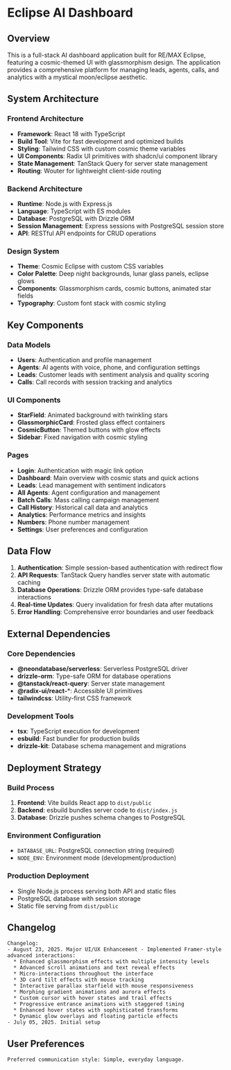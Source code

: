 # Eclipse AI Dashboard

## Overview

This is a full-stack AI dashboard application built for RE/MAX Eclipse, featuring a cosmic-themed UI with glassmorphism design. The application provides a comprehensive platform for managing leads, agents, calls, and analytics with a mystical moon/eclipse aesthetic.

## System Architecture

### Frontend Architecture
- **Framework**: React 18 with TypeScript
- **Build Tool**: Vite for fast development and optimized builds
- **Styling**: Tailwind CSS with custom cosmic theme variables
- **UI Components**: Radix UI primitives with shadcn/ui component library
- **State Management**: TanStack Query for server state management
- **Routing**: Wouter for lightweight client-side routing

### Backend Architecture
- **Runtime**: Node.js with Express.js
- **Language**: TypeScript with ES modules
- **Database**: PostgreSQL with Drizzle ORM
- **Session Management**: Express sessions with PostgreSQL session store
- **API**: RESTful API endpoints for CRUD operations

### Design System
- **Theme**: Cosmic Eclipse with custom CSS variables
- **Color Palette**: Deep night backgrounds, lunar glass panels, eclipse glows
- **Components**: Glassmorphism cards, cosmic buttons, animated star fields
- **Typography**: Custom font stack with cosmic styling

## Key Components

### Data Models
- **Users**: Authentication and profile management
- **Agents**: AI agents with voice, phone, and configuration settings
- **Leads**: Customer leads with sentiment analysis and quality scoring
- **Calls**: Call records with session tracking and analytics

### UI Components
- **StarField**: Animated background with twinkling stars
- **GlassmorphicCard**: Frosted glass effect containers
- **CosmicButton**: Themed buttons with glow effects
- **Sidebar**: Fixed navigation with cosmic styling

### Pages
- **Login**: Authentication with magic link option
- **Dashboard**: Main overview with cosmic stats and quick actions
- **Leads**: Lead management with sentiment indicators
- **All Agents**: Agent configuration and management
- **Batch Calls**: Mass calling campaign management
- **Call History**: Historical call data and analytics
- **Analytics**: Performance metrics and insights
- **Numbers**: Phone number management
- **Settings**: User preferences and configuration

## Data Flow

1. **Authentication**: Simple session-based authentication with redirect flow
2. **API Requests**: TanStack Query handles server state with automatic caching
3. **Database Operations**: Drizzle ORM provides type-safe database interactions
4. **Real-time Updates**: Query invalidation for fresh data after mutations
5. **Error Handling**: Comprehensive error boundaries and user feedback

## External Dependencies

### Core Dependencies
- **@neondatabase/serverless**: Serverless PostgreSQL driver
- **drizzle-orm**: Type-safe ORM for database operations
- **@tanstack/react-query**: Server state management
- **@radix-ui/react-***: Accessible UI primitives
- **tailwindcss**: Utility-first CSS framework

### Development Tools
- **tsx**: TypeScript execution for development
- **esbuild**: Fast bundler for production builds
- **drizzle-kit**: Database schema management and migrations

## Deployment Strategy

### Build Process
1. **Frontend**: Vite builds React app to `dist/public`
2. **Backend**: esbuild bundles server code to `dist/index.js`
3. **Database**: Drizzle pushes schema changes to PostgreSQL

### Environment Configuration
- `DATABASE_URL`: PostgreSQL connection string (required)
- `NODE_ENV`: Environment mode (development/production)

### Production Deployment
- Single Node.js process serving both API and static files
- PostgreSQL database with session storage
- Static file serving from `dist/public`

## Changelog

```
Changelog:
- August 23, 2025. Major UI/UX Enhancement - Implemented Framer-style advanced interactions:
  * Enhanced glassmorphism effects with multiple intensity levels
  * Advanced scroll animations and text reveal effects
  * Micro-interactions throughout the interface
  * 3D card tilt effects with mouse tracking
  * Interactive parallax starfield with mouse responsiveness
  * Morphing gradient animations and aurora effects
  * Custom cursor with hover states and trail effects
  * Progressive entrance animations with staggered timing
  * Enhanced hover states with sophisticated transforms
  * Dynamic glow overlays and floating particle effects
- July 05, 2025. Initial setup
```

## User Preferences

```
Preferred communication style: Simple, everyday language.
```